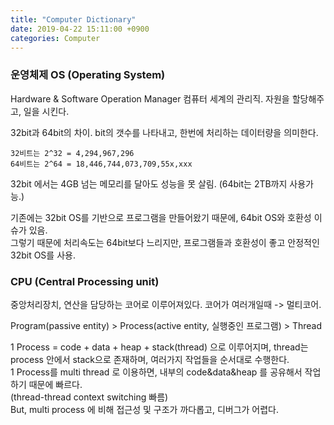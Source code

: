 ```yaml
---
title: "Computer Dictionary"
date: 2019-04-22 15:11:00 +0900
categories: Computer
---
```


### 운영체제 OS (Operating System)
Hardware & Software Operation Manager
컴퓨터 세계의 관리직. 자원을 할당해주고, 일을 시킨다.

32bit과 64bit의 차이.
bit의 갯수를 나타내고, 한번에 처리하는 데이터량을 의미한다.

```
32비트는 2^32 = 4,294,967,296
64비트는 2^64 = 18,446,744,073,709,55x,xxx 
```

32bit 에서는 4GB 넘는 메모리를 달아도 성능을 못 살림. (64bit는 2TB까지 사용가능.)

기존에는 32bit OS를 기반으로 프로그램을 만들어왔기 때문에, 64bit OS와 호환성 이슈가 있음.    
그렇기 때문에 처리속도는 64bit보다 느리지만, 프로그램들과 호환성이 좋고 안정적인 32bit OS를 사용.

### CPU (Central Processing unit)
중앙처리장치, 연산을 담당하는 코어로 이루어져있다.
코어가 여러개일때 -> 멀티코어.

Program(passive entity) > Process(active entity, 실행중인 프로그램) > Thread

1 Process = code + data + heap + stack(thread) 으로 이루어지며,
thread는 process 안에서 stack으로 존재하며, 여러가지 작업들을 순서대로 수행한다.    
1 Process를 multi thread 로 이용하면, 내부의 code&data&heap 를 공유해서 작업하기 때문에 빠르다.   
(thread-thread context switching 빠름)    
But, multi process 에 비해 접근성 및 구조가 까다롭고, 디버그가 어렵다.
